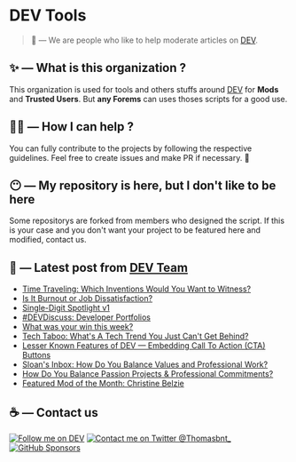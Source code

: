 # DEV Tools

> 🔧 — We are people who like to help moderate articles on [DEV](https://dev.to).

## ✨ — What is this organization ?

This organization is used for tools and others stuffs around [DEV](https://dev.to) for **Mods** and **Trusted Users**. But __any Forems__ can uses thoses scripts for a good use.


## 💪🏼 — How I can help ?

You can fully contribute to the projects by following the respective guidelines. Feel free to create issues and make PR if necessary. 🎉

## 😶 — My repository is here, but I don't like to be here

Some repositorys are forked from members who designed the script. If this is your case and you don't want your project to be featured here and modified, contact us.

## 📝 — Latest post from [DEV Team](https://dev.to/devteam)

<!-- BLOG-POST-LIST:START -->
- [Time Traveling: Which Inventions Would You Want to Witness?](https://dev.to/devteam/time-traveling-which-inventions-would-you-want-to-witness-4af0)
- [Is It Burnout or Job Dissatisfaction?](https://dev.to/devteam/is-it-burnout-or-job-dissatisfaction-3l4b)
- [Single-Digit Spotlight v1](https://dev.to/devteam/single-digit-spotlight-v1-4gfc)
- [#DEVDiscuss: Developer Portfolios](https://dev.to/devteam/devdiscuss-developer-portfolios-24i3)
- [What was your win this week?](https://dev.to/devteam/what-was-your-win-this-week-57gp)
- [Tech Taboo: What&#39;s A Tech Trend You Just Can&#39;t Get Behind?](https://dev.to/devteam/tech-taboo-whats-a-tech-trend-you-just-cant-get-behind-2d45)
- [Lesser Known Features of DEV — Embedding Call To Action &lpar;CTA&rpar; Buttons](https://dev.to/devteam/lesser-known-features-of-dev-embedding-call-to-action-cta-buttons-2gni)
- [Sloan&#39;s Inbox: How Do You Balance Values and Professional Work?](https://dev.to/devteam/sloans-inbox-how-do-you-balance-values-and-professional-work-1f6p)
- [How Do You Balance Passion Projects &amp; Professional Commitments?](https://dev.to/devteam/how-do-you-balance-passion-projects-professional-commitments-59c5)
- [Featured Mod of the Month: Christine Belzie](https://dev.to/devteam/featured-mod-of-the-month-christine-belzie-p09)
<!-- BLOG-POST-LIST:END -->


## ☕ — Contact us

[![Follow me on DEV](https://img.shields.io/badge/dev.to-%2308090A.svg?&style=for-the-badge&logo=dev.to&logoColor=white&alt=devto)](https://dev.to/thomasbnt)
[![Contact me on Twitter @Thomasbnt_](https://img.shields.io/badge/Contact%20me%20on%20Twitter-%231DA1F2.svg?&style=for-the-badge&logo=twitter&logoColor=white&alt=twitter)](https://twitter.com/messages/1142357270-1142357270?text=Hello,%20I%20contact%20you%20from%20devtotools%20&recipient_id=1142357270) [![GitHub Sponsors](https://img.shields.io/badge/Sponsor%20me-%23EA54AE.svg?&style=for-the-badge&logo=github-sponsors&logoColor=white)](https://github.com/sponsors/thomasbnt)


